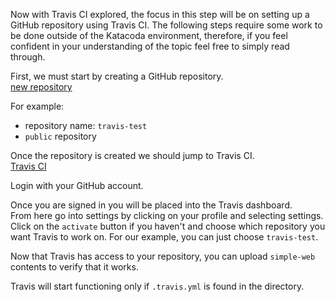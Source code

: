 Now with Travis CI explored, the focus in this step will be on setting up a GitHub repository using Travis CI.
The following steps require some work to be done outside of the Katacoda environment, therefore,
if you feel confident in your understanding of the topic feel free to simply read through.

First, we must start by creating a GitHub repository.  
[new repository](https://github.com/new)  

For example:  
* repository name: `travis-test`  
* `public` repository  

Once the repository is created we should jump to Travis CI.  
[Travis CI](https://www.travis-ci.com/)

Login with your GitHub account.  

Once you are signed in you will be placed into the Travis dashboard.  
From here go into settings by clicking on your profile and selecting settings.  
Click on the `activate` button if you haven't and choose which repository you want Travis to work on. For our example, you can just choose `travis-test`.

Now that Travis has access to your repository, you can upload `simple-web` contents to verify that it works. 

Travis will start functioning only if `.travis.yml` is found in the directory.